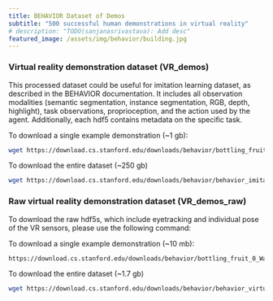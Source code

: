 ```yaml
---
title: BEHAVIOR Dataset of Demos
subtitle: "500 successful human demonstrations in virtual reality"
# description: "TODO(sanjanasrivastava): Add desc"
featured_image: /assets/img/behavior/building.jpg
---
```


### Virtual reality demonstration dataset (VR_demos)

This processed dataset could be useful for imitation learning dataset, as described in the BEHAVIOR documentation. It includes all observation modalities (semantic segmentation, instance segmentation, RGB, depth, highlight), task observations, proprioception, and the action used by the agent. Additionally, each hdf5 contains metadata on the specific task.

To download a single example demonstration (~1 gb):
```bash
wget https://download.cs.stanford.edu/downloads/behavior/bottling_fruit_0_Wainscott_0_int_0_2021-05-24_19-46-46_episode.hdf5
```

To download the entire dataset (~250 gb)
```bash
wget https://download.cs.stanford.edu/downloads/behavior/behavior_imitation_learning_v0.5.0.tar.gz
```

### Raw virtual reality demonstration dataset (VR_demos_raw)

To download the raw hdf5s, which include eyetracking and individual pose of the VR sensors, please use the following command:

To download a single example demonstration (~10 mb):
```bash
https://download.cs.stanford.edu/downloads/behavior/bottling_fruit_0_Wainscott_0_int_0_2021-05-24_19-46-46.hdf5
```

To download the entire dataset (~1.7 gb)
```bash
wget https://download.cs.stanford.edu/downloads/behavior/behavior_virtual_reality_v0.5.0.tar.gz
```
